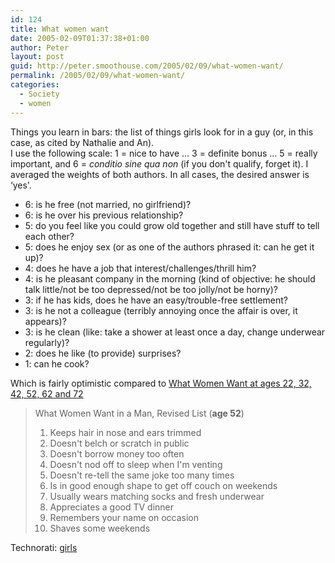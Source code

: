 ```yaml
---
id: 124
title: What women want
date: 2005-02-09T01:37:38+01:00
author: Peter
layout: post
guid: http://peter.smoothouse.com/2005/02/09/what-women-want/
permalink: /2005/02/09/what-women-want/
categories:
  - Society
  - women
---
```

Things you learn in bars: the list of things girls look for in a guy (or, in this case, as cited by Nathalie and An).  
I use the following scale: 1 = nice to have &#8230; 3 = definite bonus &#8230; 5 = really important, and 6 = _conditio sine qua non_ (if you don't qualify, forget it). I averaged the weights of both authors. In all cases, the desired answer is &#8216;yes'.

  * 6: is he free (not married, no girlfriend)? 
  * 6: is he over his previous relationship? 
  * 5: do you feel like you could grow old together and still have stuff to tell each other? 
  * 5: does he enjoy sex (or as one of the authors phrased it: can he get it up)? 
  * 4: does he have a job that interest/challenges/thrill him? 
  * 4: is he pleasant company in the morning (kind of objective: he should talk little/not be too depressed/not be too jolly/not be horny)? 
  * 3: if he has kids, does he have an easy/trouble-free settlement? 
  * 3: is he not a colleague (terribly annoying once the affair is over, it appears)? 
  * 3: is he clean (like: take a shower at least once a day, change underwear regularly)? 
  * 2: does he like (to provide) surprises? 
  * 1: can he cook?

Which is fairly optimistic compared to [What Women Want at ages 22, 32, 42, 52, 62 and 72](http://www.big-boys.com/joke.asp?ID=1355)

> What Women Want in a Man, Revised List (**age 52**)  
> 1. Keeps hair in nose and ears trimmed  
> 2. Doesn't belch or scratch in public  
> 3. Doesn't borrow money too often  
> 4. Doesn't nod off to sleep when I'm venting  
> 5. Doesn't re-tell the same joke too many times  
> 6. Is in good enough shape to get off couch on weekends  
> 7. Usually wears matching socks and fresh underwear  
> 8. Appreciates a good TV dinner  
> 9. Remembers your name on occasion  
> 10. Shaves some weekends

Technorati: <a href="http://technorati.com/tag/girls" rel="tag">girls</a>
